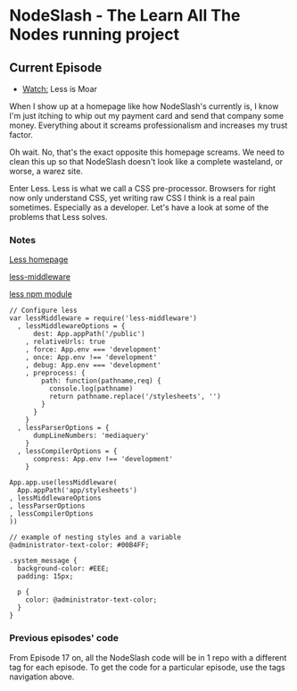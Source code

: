 # NodeSlash - The Learn All The Nodes running project

## Current Episode

* [Watch:](http://www.learnallthenodes.com/episodes/18-less-is-moar) Less is Moar

When I show up at a homepage like how NodeSlash's currently is, I know I'm just itching to whip out my payment card and send that company some money.  Everything about it screams professionalism and increases my trust factor.

Oh wait.  No, that's the exact opposite this homepage screams.  We need to clean this up so that NodeSlash doesn't look like a complete wasteland, or worse, a warez site.

Enter Less.  Less is what we call a CSS pre-processor.  Browsers for right now only understand CSS, yet writing raw CSS I think is a real pain sometimes.  Especially as a developer.  Let's have a look at some of the problems that Less solves.

### Notes

[Less homepage](http://lesscss.org/)

[less-middleware](https://github.com/emberfeather/less.js-middleware)

[less npm module](https://www.npmjs.org/package/less)

    // Configure less
    var lessMiddleware = require('less-middleware')
      , lessMiddlewareOptions = {
          dest: App.appPath('/public')
        , relativeUrls: true
        , force: App.env === 'development'
        , once: App.env !== 'development'
        , debug: App.env === 'development'
        , preprocess: {
            path: function(pathname,req) {
              console.log(pathname)
              return pathname.replace('/stylesheets', '')
            }
          }
        }
      , lessParserOptions = {
          dumpLineNumbers: 'mediaquery'
        }
      , lessCompilerOptions = {
          compress: App.env !== 'development'
        }
    
    App.app.use(lessMiddleware(
      App.appPath('app/stylesheets')
    , lessMiddlewareOptions
    , lessParserOptions
    , lessCompilerOptions
    ))

    // example of nesting styles and a variable
    @administrator-text-color: #00B4FF;
    
    .system_message {
      background-color: #EEE;
      padding: 15px;
    
      p {
        color: @administrator-text-color;
      }
    }

### Previous episodes' code

From Episode 17 on, all the NodeSlash code will be in 1 repo with a different tag for each episode.  To get the code for a particular episode, use the tags navigation above.
